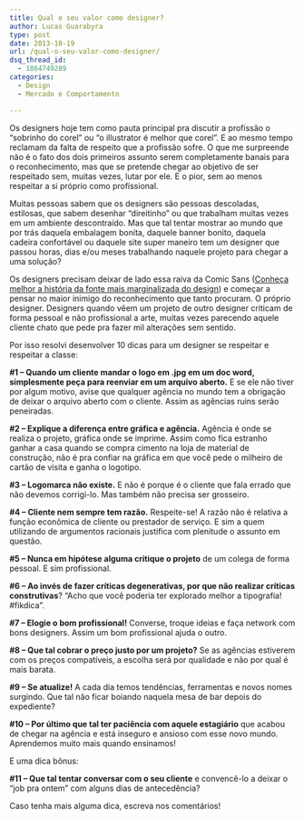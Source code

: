```yaml
---
title: Qual o seu valor como designer?
author: Lucas Guarabyra
type: post
date: 2013-10-19
url: /qual-o-seu-valor-como-designer/
dsq_thread_id:
  - 1864749289
categories:
  - Design
  - Mercado e Comportamento

---
```

Os designers hoje tem como pauta principal pra discutir a profissão o “sobrinho do corel” ou “o illustrator é melhor que corel”. E ao mesmo tempo reclamam da falta de respeito que a profissão sofre. O que me surpreende não é o fato dos dois primeiros assunto serem completamente banais para o reconhecimento, mas que se pretende chegar ao objetivo de ser respeitado sem, muitas vezes, lutar por ele. E o pior, sem ao menos respeitar a si próprio como profissional.

Muitas pessoas sabem que os designers são pessoas descoladas, estilosas, que sabem desenhar “direitinho” ou que trabalham muitas vezes em um ambiente descontraído. Mas que tal tentar mostrar ao mundo que por trás daquela embalagem bonita, daquele banner bonito, daquela cadeira confortável ou daquele site super maneiro tem um designer que passou horas, dias e/ou meses trabalhando naquele projeto para chegar a uma solução?

Os designers precisam deixar de lado essa raiva da Comic Sans (<a title="História da Comic Sans" href="http://chocoladesign.com/comic-sans-por-que" target="_blank">Conheça melhor a história da fonte mais marginalizada do design</a>) e começar a pensar no maior inimigo do reconhecimento que tanto procuram. O próprio designer. Designers quando vêem um projeto de outro designer criticam de forma pessoal e não profissional a arte, muitas vezes parecendo aquele cliente chato que pede pra fazer mil alterações sem sentido.

Por isso resolvi desenvolver 10 dicas para um designer se respeitar e respeitar a classe:

**#1 &#8211; Quando um cliente mandar o logo em .jpg em um doc word, simplesmente peça para reenviar em um arquivo aberto.** E se ele não tiver por algum motivo, avise que qualquer agência no mundo tem a obrigação de deixar o arquivo aberto com o cliente. Assim as agências ruins serão peneiradas.

**#2 &#8211; Explique a diferença entre gráfica e agência.** Agência é onde se realiza o projeto, gráfica onde se imprime. Assim como fica estranho ganhar a casa quando se compra cimento na loja de material de construção, não é pra confiar na gráfica em que você pede o milheiro de cartão de visita e ganha o logotipo.

**#3 &#8211; Logomarca não existe.** E não é porque é o cliente que fala errado que não devemos corrigi-lo. Mas também não precisa ser grosseiro.

**#4 &#8211; Cliente nem sempre tem razão.** Respeite-se! A razão não é relativa a função econômica de cliente ou prestador de serviço. E sim a quem utilizando de argumentos racionais justifica com plenitude o assunto em questão.

**#5 &#8211; Nunca em hipótese alguma critique o projeto** de um colega de forma pessoal. E sim profissional.

**#6 &#8211; Ao invés de fazer críticas degenerativas, por que não realizar críticas construtivas**? “Acho que você poderia ter explorado melhor a tipografia! #fikdica”.

**#7 &#8211; Elogie o bom profissional!** Converse, troque ideias e faça network com bons designers. Assim um bom profissional ajuda o outro.

**#8 &#8211; Que tal cobrar o preço justo por um projeto?** Se as agências estiverem com os preços compatíveis, a escolha será por qualidade e não por qual é mais barata.

**#9 &#8211; Se atualize!** A cada dia temos tendências, ferramentas e novos nomes surgindo. Que tal não ficar boiando naquela mesa de bar depois do expediente?

**#10 &#8211; Por último que tal ter paciência com aquele estagiário** que acabou de chegar na agência e está inseguro e ansioso com esse novo mundo. Aprendemos muito mais quando ensinamos!

E uma dica bônus:

**#11 &#8211; Que tal tentar conversar com o seu cliente** e convencê-lo a deixar o &#8220;job pra ontem&#8221; com alguns dias de antecedência?

Caso tenha mais alguma dica, escreva nos comentários!